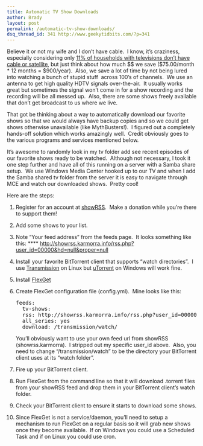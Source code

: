 ```yaml
---
title: Automatic TV Show Downloads
author: Brady
layout: post
permalink: /automatic-tv-show-downloads/
dsq_thread_id: 341 http://www.geekytidbits.com/?p=341
---
```

Believe it or not my wife and I don&#8217;t have cable.  I know, it&#8217;s craziness, especially considering only <a href="http://blog.nielsen.com/nielsenwire/wp-content/uploads/2010/04/TVA_2009-for-Wire.pdf" target="_blank">11% of households with televisions don&#8217;t have cable or satellite</a>, but just think about how much $$ we save ($75.00/month * 12 months = $900/year).  Also, we save a lot of time by not being lured into watching a bunch of stupid stuff  across 100&#8217;s of channels.  We use an antenna to get high quality HDTV signals over-the-air.  It usually works great but sometimes the signal won&#8217;t come in for a show recording and the recording will be all messed up.  Also, there are some shows freely available that don&#8217;t get broadcast to us where we live.

That got be thinking about a way to automatically download our favorite shows so that we would always have backup copies and so we could get shows otherwise unavailable (like MythBusters!).  I figured out a completely hands-off solution which works amazingly well.  Credit obviously goes to the various programs and services mentioned below.

It&#8217;s awesome to randomly look in my tv folder add see recent episodes of our favorite shows ready to be watched.  Although not necessary, I took it one step further and have all of this running on a server with a Samba share setup.  We use Windows Media Center hooked up to our TV and when I add the Samba shared tv folder from the server it is easy to navigate through MCE and watch our downloaded shows.  Pretty cool!

Here are the steps:

  1. Register for an account at <a href="http://showrss.karmorra.info/" target="_blank">showRSS</a>.  Make a donation while you&#8217;re there to support them!
  2. Add some shows to your list.
  3. Note &#8220;Your feed address&#8221; from the feeds page.  It looks something like this: **** http://showrss.karmorra.info/rss.php?user_id=00000&hd=null&proper=null
  4. Install your favorite BitTorrent client that supports &#8220;watch directories&#8221;.  I use <a href="http://www.transmissionbt.com/" target="_blank">Transmission</a> on Linux but <a href="http://www.utorrent.com/" target="_blank">uTorrent</a> on Windows will work fine.
  5. Install <a href="http://flexget.com/wiki/Install" target="_blank">FlexGet</a>
  6. Create FlexGet configuration file (config.yml).  Mine looks like this:
      <pre class="brush:text;">feeds:
       tv-shows:
       rss: http://showrss.karmorra.info/rss.php?user_id=00000&amp;hd=null&amp;proper=null
       all_series: yes
       download: /transmission/watch/</pre>

      You&#8217;ll obviously want to use your own feed url from showRSS (showrss.karmorra).  I stripped out my specific user_id above.  Also, you need to change &#8220;/transmission/watch&#8221; to be the directory your BitTorrent client uses at its &#8220;watch folder&#8221;.
  7. Fire up your BitTorrent client.
  8. Run FlexGet from the command line so that it will download .torrent files from your showRSS feed and drop them in your BitTorrent client&#8217;s watch folder.
  9. Check your BitTorrent client to ensure it starts to download some shows.
  10. Since FlexGet is not a service/daemon, you&#8217;ll need to setup a mechanism to run FlexGet on a regular basis so it will grab new shows once they become available.  If on Windows you could use a Scheduled Task and if on Linux you could use cron.</ol>
